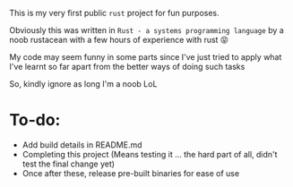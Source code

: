 This is my very first public `rust` project for fun purposes.

Obviously this was written in  `Rust - a systems programming language` by a noob rustacean with a few hours of experience with rust 😝

My code may seem funny in some parts since I've just tried to apply what I've learnt so far apart from the better ways of doing such tasks

So, kindly ignore as long I'm a noob LoL


# To-do:
* Add build details in README.md
* Completing this project (Means testing it ... the hard part of all, didn't test the final change yet)
* Once after these, release pre-built binaries for ease of use
